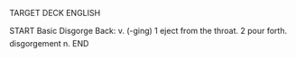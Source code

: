 TARGET DECK
ENGLISH

START
Basic
Disgorge
Back: v. (-ging) 1 eject from the throat. 2 pour forth.  disgorgement n.
END
